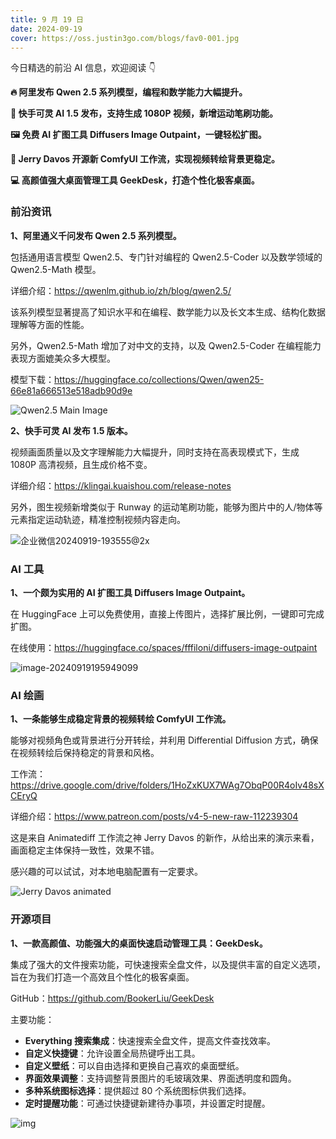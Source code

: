 ```yaml
---
title: 9 月 19 日
date: 2024-09-19
cover: https://oss.justin3go.com/blogs/fav0-001.jpg
---
```


今日精选的前沿 AI 信息，欢迎阅读 👇

**🔥 阿里发布 Qwen 2.5 系列模型，编程和数学能力大幅提升。**

**🚀 快手可灵 AI 1.5 发布，支持生成 1080P 视频，新增运动笔刷功能。**

**🖼️ 免费 AI 扩图工具 Diffusers Image Outpaint，一键轻松扩图。**

**🎨 Jerry Davos 开源新 ComfyUI 工作流，实现视频转绘背景更稳定。**

**💻 高颜值强大桌面管理工具 GeekDesk，打造个性化极客桌面。**



### 前沿资讯

**1、阿里通义千问发布 Qwen 2.5 系列模型。**

包括通用语言模型 Qwen2.5、专门针对编程的 Qwen2.5-Coder 以及数学领域的 Qwen2.5-Math 模型。

详细介绍：https://qwenlm.github.io/zh/blog/qwen2.5/

该系列模型显著提高了知识水平和在编程、数学能力以及长文本生成、结构化数据理解等方面的性能。

另外，Qwen2.5-Math 增加了对中文的支持，以及 Qwen2.5-Coder 在编程能力表现方面媲美众多大模型。

模型下载：https://huggingface.co/collections/Qwen/qwen25-66e81a666513e518adb90d9e

![Qwen2.5 Main Image](https://cdn.jsdelivr.net/gh/freelander/oss@master/ai-daily/2024-09-19/qwen2.5-main.jpg)

**2、快手可灵 AI 发布 1.5 版本。**

视频画面质量以及文字理解能力大幅提升，同时支持在高表现模式下，生成 1080P 高清视频，且生成价格不变。

详细介绍：https://klingai.kuaishou.com/release-notes

另外，图生视频新增类似于 Runway 的运动笔刷功能，能够为图片中的人/物体等元素指定运动轨迹，精准控制视频内容走向。

![企业微信20240919-193555@2x](https://cdn.jsdelivr.net/gh/freelander/oss@master/ai-daily/2024-09-19/%E4%BC%81%E4%B8%9A%E5%BE%AE%E4%BF%A120240919-193555@2x.png)



### AI 工具

**1、一个颇为实用的 AI 扩图工具 Diffusers Image Outpaint。**

在 HuggingFace 上可以免费使用，直接上传图片，选择扩展比例，一键即可完成扩图。

在线使用：https://huggingface.co/spaces/fffiloni/diffusers-image-outpaint

![image-20240919195949099](https://cdn.jsdelivr.net/gh/freelander/oss@master/ai-daily/2024-09-19/image-20240919195949099.png)



### AI 绘画

**1、一条能够生成稳定背景的视频转绘 ComfyUI 工作流。**

能够对视频角色或背景进行分开转绘，并利用 Differential Diffusion 方式，确保在视频转绘后保持稳定的背景和风格。

工作流：https://drive.google.com/drive/folders/1HoZxKUX7WAg7ObqP00R4oIv48sXCEryQ

详细介绍：https://www.patreon.com/posts/v4-5-new-raw-112239304

这是来自 Animatediff 工作流之神 Jerry Davos 的新作，从给出来的演示来看，画面稳定主体保持一致性，效果不错。

感兴趣的可以试试，对本地电脑配置有一定要求。

![Jerry Davos animated](https://cdn.jsdelivr.net/gh/freelander/oss@master/ai-daily/2024-09-19/Jerry%20Davos%20animated.gif)



### 开源项目

**1、一款高颜值、功能强大的桌面快速启动管理工具：GeekDesk。**

集成了强大的文件搜索功能，可快速搜索全盘文件，以及提供丰富的自定义选项，旨在为我们打造一个高效且个性化的极客桌面。

GitHub：https://github.com/BookerLiu/GeekDesk

主要功能：

- **Everything 搜索集成**：快速搜索全盘文件，提高文件查找效率。
- **自定义快捷键**：允许设置全局热键呼出工具。
- **自定义壁纸**：可以自由选择和更换自己喜欢的桌面壁纸。
- **界面效果调整**：支持调整背景图片的毛玻璃效果、界面透明度和圆角。
- **多种系统图标选择**：提供超过 80 个系统图标供我们选择。
- **定时提醒功能**：可通过快捷键新建待办事项，并设置定时提醒。

![img](https://cdn.jsdelivr.net/gh/freelander/oss@master/ai-daily/2024-09-19/68747470733a2f2f73342e617831782e636f6d2f323032312f31322f31352f5453727766552e706e67-20240919201105939.png)
